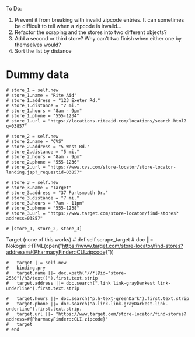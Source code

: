 To Do:
1. Prevent it from breaking with invalid zipcode entries. It can sometimes be difficult to tell when a zipcode is invalid...
2. Refactor the scraping and the stores into two different objects?
3. Add a second or third store?  Why can't two finish when either one by themselves would?
4. Sort the list by distance


# Dummy data
    # store_1 = self.new
	# store_1.name = "Rite Aid"
	# store_1.address = "123 Exeter Rd."
	# store_1.distance = "2 mi."
	# store_1.hours = "8am - 9pm"
	# store_1.phone = "555-1234"
	# store_1.url = "https://locations.riteaid.com/locations/search.html?q=03857"

	# store_2 = self.new
	# store_2.name = "CVS"
	# store_2.address = "5 West Rd."
	# store_2.distance = "5 mi."
	# store_2.hours = "8am - 9pm"
	# store_2.phone = "555-1236"
	# store_2.url = "https://www.cvs.com/store-locator/store-locator-landing.jsp?_requestid=03857"

	# store_3 = self.new
	# store_3.name = "Target"
	# store_3.address = "37 Portsmouth Dr."
	# store_3.distance = "7 mi."
	# store_3.hours = "7am - 11pm"
	# store_3.phone = "555-1238"
	# store_3.url = "https://www.target.com/store-locator/find-stores?address=03857"

	# [store_1, store_2, store_3]

Target (none of this works)
	# def self.scrape_target
	# 	doc ||= Nokogiri::HTML(open("https://www.target.com/store-locator/find-stores?address=#{PharmacyFinder::CLI.zipcode}"))		
		
	# 	target ||= self.new
	# 	binding.pry
	# 	target.name ||= doc.xpath("//*[@id="store-2530"]/h3/text()").first.text.strip
	# 	target.address ||= doc.search(".link link-grayDarkest link-underline").first.text.strip
		
	# 	target.hours ||= doc.search("p.h-text-greenDark").first.text.strip
	# 	target.phone ||= doc.search("a.link.link-grayDarkest.link-underline").first.text.strip.
	# 	target.url ||= "https://www.target.com/store-locator/find-stores?address=#{PharmacyFinder::CLI.zipcode}"
	# 	target
	# end